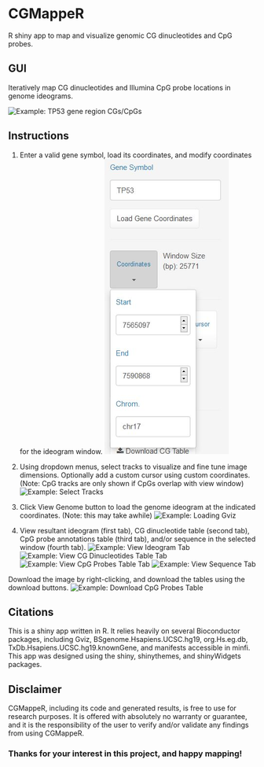 # CGMappeR
R shiny app to map and visualize genomic CG dinucleotides and CpG probes.

## GUI 

Iteratively map CG dinucleotides and Illumina CpG probe locations in genome ideograms. 

![Example: TP53 gene region CGs/CpGs](~/readme_content/cgbrowseR_tp53eg.JPG)

## Instructions
1. Enter a valid gene symbol, load its coordinates, and modify coordinates for the ideogram window.
![Example: Load Gene Coordinates](/readme_content/readme_instructions1.JPG)

2. Using dropdown menus, select tracks to visualize and fine tune image dimensions. Optionally add a custom cursor using custom coordinates. (Note: CpG tracks are only shown if CpGs overlap with view window)
![Example: Select Tracks](readme_instructions2.JPG)

3. Click View Genome button to load the genome ideogram at the indicated coordinates. (Note: this may take awhile)
![Example: Loading Gviz](readme_instructions3.JPG)

4. View resultant ideogram (first tab), CG dinucleotide table (second tab), CpG probe annotations table (third tab), and/or sequence in the selected window (fourth tab). 
![Example: View Ideogram Tab](readme_instructions4.JPG)
![Example: View CG Dinucleotides Table Tab](readme_instructions5.JPG)
![Example: View CpG Probes Table Tab](readme_instructions6.JPG)
![Example: View Sequence Tab](readme_instructions7.JPG)

Download the image by right-clicking, and download the tables using the download buttons.
![Example: Download CpG Probes Table](readme_instructions8.JPG)


## Citations

This is a shiny app written in R. It relies heavily on several Bioconductor packages, including Gviz, BSgenome.Hsapiens.UCSC.hg19, org.Hs.eg.db, TxDb.Hsapiens.UCSC.hg19.knownGene, and manifests accessible in minfi. This app was designed using the shiny, shinythemes, and shinyWidgets packages.

## Disclaimer

CGMappeR, including its code and generated results, is free to use for research purposes. It is offered with absolutely no warranty or guarantee, and it is the responsibility of the user to verify and/or validate any findings from using CGMappeR.

### Thanks for your interest in this project, and happy mapping!

#
